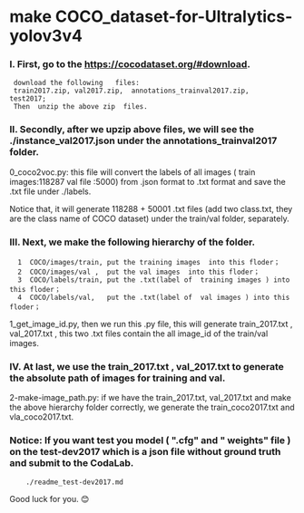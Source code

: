 
#  make COCO_dataset-for-Ultralytics-yolov3v4

###     
###    


### I. First, go to the  https://cocodataset.org/#download.


     download the following   files:  
     train2017.zip, val2017.zip,  annotations_trainval2017.zip,   test2017; 
     Then  unzip the above zip  files.
   
     
   
### II.  Secondly, after we upzip above files, we will see the ./instance_val2017.json under the annotations_trainval2017 folder.
 
0_coco2voc.py: this  file will  convert the labels of all images ( train images:118287  val file :5000)  from  .json  format to  .txt  format  and save the .txt file under ./labels.

Notice that,  it  will generate 118288  + 50001 .txt files (add two class.txt, they are the class name of COCO dataset) under the train/val  folder, separately.
             
 
### III. Next, we make the following hierarchy  of the folder. 

      1  COCO/images/train, put the training images  into this floder；
      2  COCO/images/val ,  put the val images  into this floder；
      3  COCO/labels/train, put the .txt(label of  training images ) into this floder；
      4  COCO/labels/val,   put the .txt(label of  val images ) into this floder；
      
1_get_image_id.py, then we  run this .py file,  this will generate  train_2017.txt , val_2017.txt , this  two .txt files  contain the  all  image_id  of the train/val  images.

### IV. At last, we use the  train_2017.txt , val_2017.txt to generate the  absolute path of images  for training and val.      
2-make-image_path.py: if we have the train_2017.txt,  val_2017.txt  and make the above  hierarchy folder correctly,  we generate the  train_coco2017.txt  and  vla_coco2017.txt.


### Notice: If you want test you model ( ".cfg"  and " weights" file )  on the test-dev2017 which is a json file without ground truth and  submit  to  the  CodaLab.  

        ./readme_test-dev2017.md



Good  luck  for  you. 😊
